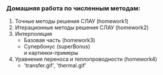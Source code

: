 ### Домашняя работа по численным методам:
1. Точные методы решения СЛАУ (homework1)
2. Итерационные методы решения СЛАУ (homework2)
3. Интерполяция
   - Базовая часть (homework3)
   - Супербонус (superBonus) <br>
          и картинки-примеры
4. Уравнения переноса и теплопроводности (homework4)
   -  'transfer.gif', 'thermal.gif'
